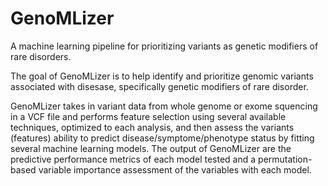 # GenoMLizer
A machine learning pipeline for prioritizing variants as genetic modifiers of rare disorders.

The goal of GenoMLizer is to help identify and prioritize genomic variants associated with disesase, specifically genetic modifiers of rare disorder.

GenoMLizer takes in variant data from whole genome or exome squencing in a VCF file and performs feature selection using several available techniques, optimized to each analysis, and then assess the variants (features) ability to predict disease/symptome/phenotype status by fitting several machine learning models. The output of GenoMLizer are the predictive performance metrics of each model tested and a permutation-based variable importance assessment of the variables with each model. 

